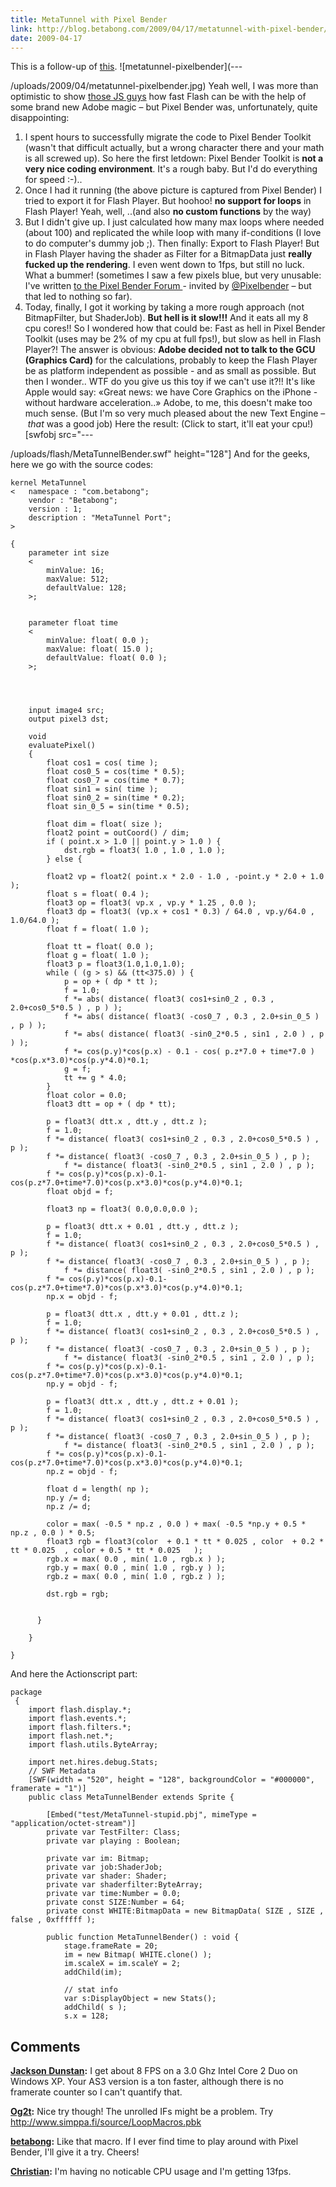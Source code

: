 ```yaml
---
title: MetaTunnel with Pixel Bender
link: http://blog.betabong.com/2009/04/17/metatunnel-with-pixel-bender/
date: 2009-04-17
---
```



This is a follow-up of [this](/2009/04/13/metatunnel-1k-demo-as-vs-js/). ![metatunnel-pixelbender](---

/uploads/2009/04/metatunnel-pixelbender.jpg) Yeah well, I was more than optimistic to show [those JS guys](http://demoscene.appjet.net/) how fast Flash can be with the help of some brand new Adobe magic – but Pixel Bender was, unfortunately, quite disappointing: 

  1. I spent hours to successfully migrate the code to Pixel Bender Toolkit (wasn't that difficult actually, but a wrong character there and your math is all screwed up). So here the first letdown: Pixel Bender Toolkit is **not a very nice coding environment**. It's a rough baby. But I'd do everything for speed :-)..
  2. Once I had it running (the above picture is captured from Pixel Bender) I tried to export it for Flash Player. But hoohoo! **no support for loops** in Flash Player! Yeah, well, ..(and also **no custom functions** by the way)
  3. But I didn't give up. I just calculated how many max loops where needed (about 100) and replicated the while loop with many if-conditions (I love to do computer's dummy job ;). Then finally: Export to Flash Player! But in Flash Player having the shader as Filter for a BitmapData just **really fucked up the rendering**. I even went down to 1fps, but still no luck. What a bummer! (sometimes I saw a few pixels blue, but very unusable: I've written [to the Pixel Bender Forum ](http://forums.adobe.com/thread/419485)\- invited by [@Pixelbender](http://twitter.com/pixelbender) – but that led to nothing so far).
  4. Today, finally, I got it working by taking a more rough approach (not BitmapFilter, but ShaderJob). **But hell is it slow!!!** And it eats all my 8 cpu cores!! So I wondered how that could be: Fast as hell in Pixel Bender Toolkit (uses may be 2% of my cpu at full fps!), but slow as hell in Flash Player?! The answer is obvious: **Adobe decided not to talk to the GCU (Graphics Card)** for the calculations, probably to keep the Flash Player be as platform independent as possible - and as small as possible. But then I wonder.. WTF do you give us this toy if we can't use it?!! It's like Apple would say: «Great news: we have Core Graphics on the iPhone - without hardware acceleration..» Adobe, to me, this doesn't make too much sense. (But I'm so very much pleased about the new Text Engine – *that* was a good job)
Here the result: (Click to start, it'll eat your cpu!) [swfobj src="---

/uploads/flash/MetaTunnelBender.swf" height="128"] And for the geeks, here we go with the source codes: 
    
    
    
    
    kernel MetaTunnel
    <   namespace : "com.betabong";
        vendor : "Betabong";
        version : 1;
        description : "MetaTunnel Port";
    >
    
    {
        parameter int size
        <
            minValue: 16;
            maxValue: 512;
            defaultValue: 128;
        >;
    
    
        parameter float time
        <
            minValue: float( 0.0 );
            maxValue: float( 15.0 );
            defaultValue: float( 0.0 );
        >;
    
     
    
    
        input image4 src;
        output pixel3 dst;
    
        void
        evaluatePixel()
        {
            float cos1 = cos( time );
            float cos0_5 = cos(time * 0.5);
            float cos0_7 = cos(time * 0.7);
            float sin1 = sin( time );
            float sin0_2 = sin(time * 0.2);
            float sin_0_5 = sin(time * 0.5);
            
            float dim = float( size );
            float2 point = outCoord() / dim;
            if ( point.x > 1.0 || point.y > 1.0 ) {
                dst.rgb = float3( 1.0 , 1.0 , 1.0 );
            } else {
            
            float2 vp = float2( point.x * 2.0 - 1.0 , -point.y * 2.0 + 1.0 );
            float s = float( 0.4 );
            float3 op = float3( vp.x , vp.y * 1.25 , 0.0 );
            float3 dp = float3( (vp.x + cos1 * 0.3) / 64.0 , vp.y/64.0 , 1.0/64.0 );
            float f = float( 1.0 );
    
            float tt = float( 0.0 );
            float g = float( 1.0 );
            float3 p = float3(1.0,1.0,1.0);
            while ( (g > s) && (tt<375.0) ) {
                p = op + ( dp * tt );
                f = 1.0;
                f *= abs( distance( float3( cos1+sin0_2 , 0.3 , 2.0+cos0_5*0.5 ) , p ) );
                f *= abs( distance( float3( -cos0_7 , 0.3 , 2.0+sin_0_5 ) , p ) );
                f *= abs( distance( float3( -sin0_2*0.5 , sin1 , 2.0 ) , p ) );
                f *= cos(p.y)*cos(p.x) - 0.1 - cos( p.z*7.0 + time*7.0 ) *cos(p.x*3.0)*cos(p.y*4.0)*0.1;
                g = f;
                tt += g * 4.0;
            }
            float color = 0.0;
            float3 dtt = op + ( dp * tt);
            
            p = float3( dtt.x , dtt.y , dtt.z );
            f = 1.0;
            f *= distance( float3( cos1+sin0_2 , 0.3 , 2.0+cos0_5*0.5 ) , p );
            f *= distance( float3( -cos0_7 , 0.3 , 2.0+sin_0_5 ) , p );
                f *= distance( float3( -sin0_2*0.5 , sin1 , 2.0 ) , p );
            f *= cos(p.y)*cos(p.x)-0.1-cos(p.z*7.0+time*7.0)*cos(p.x*3.0)*cos(p.y*4.0)*0.1;
            float objd = f;
            
            float3 np = float3( 0.0,0.0,0.0 );
            
            p = float3( dtt.x + 0.01 , dtt.y , dtt.z );
            f = 1.0;
            f *= distance( float3( cos1+sin0_2 , 0.3 , 2.0+cos0_5*0.5 ) , p );
            f *= distance( float3( -cos0_7 , 0.3 , 2.0+sin_0_5 ) , p );
                f *= distance( float3( -sin0_2*0.5 , sin1 , 2.0 ) , p );
            f *= cos(p.y)*cos(p.x)-0.1-cos(p.z*7.0+time*7.0)*cos(p.x*3.0)*cos(p.y*4.0)*0.1;
            np.x = objd - f;
            
            p = float3( dtt.x , dtt.y + 0.01 , dtt.z );
            f = 1.0;
            f *= distance( float3( cos1+sin0_2 , 0.3 , 2.0+cos0_5*0.5 ) , p );
            f *= distance( float3( -cos0_7 , 0.3 , 2.0+sin_0_5 ) , p );
                f *= distance( float3( -sin0_2*0.5 , sin1 , 2.0 ) , p );
            f *= cos(p.y)*cos(p.x)-0.1-cos(p.z*7.0+time*7.0)*cos(p.x*3.0)*cos(p.y*4.0)*0.1;
            np.y = objd - f;
            
            p = float3( dtt.x , dtt.y , dtt.z + 0.01 );
            f = 1.0;
            f *= distance( float3( cos1+sin0_2 , 0.3 , 2.0+cos0_5*0.5 ) , p );
            f *= distance( float3( -cos0_7 , 0.3 , 2.0+sin_0_5 ) , p );
                f *= distance( float3( -sin0_2*0.5 , sin1 , 2.0 ) , p );
            f *= cos(p.y)*cos(p.x)-0.1-cos(p.z*7.0+time*7.0)*cos(p.x*3.0)*cos(p.y*4.0)*0.1;
            np.z = objd - f;
            
            float d = length( np );
            np.y /= d;
            np.z /= d;
            
            color = max( -0.5 * np.z , 0.0 ) + max( -0.5 *np.y + 0.5 * np.z , 0.0 ) * 0.5;
            float3 rgb = float3(color  + 0.1 * tt * 0.025 , color  + 0.2 * tt * 0.025  , color + 0.5 * tt * 0.025   );
            rgb.x = max( 0.0 , min( 1.0 , rgb.x ) );
            rgb.y = max( 0.0 , min( 1.0 , rgb.y ) );
            rgb.z = max( 0.0 , min( 1.0 , rgb.z ) );
            
            dst.rgb = rgb;
            
           
          }
    
        }
        
    }

And here the Actionscript part: 
    
    
    package
     {
        import flash.display.*;
        import flash.events.*;
        import flash.filters.*;
        import flash.net.*;
        import flash.utils.ByteArray;
        
        import net.hires.debug.Stats;
        // SWF Metadata 
        [SWF(width = "520", height = "128", backgroundColor = "#000000", framerate = "1")]
        public class MetaTunnelBender extends Sprite {
    
            [Embed("test/MetaTunnel-stupid.pbj", mimeType = "application/octet-stream")]
            private var TestFilter: Class;
            private var playing : Boolean;
    
            private var im: Bitmap;
            private var job:ShaderJob;
            private var shader: Shader;
            private var shaderfilter:ByteArray;
            private var time:Number = 0.0;
            private const SIZE:Number = 64;
            private const WHITE:BitmapData = new BitmapData( SIZE , SIZE , false , 0xffffff );
            
            public function MetaTunnelBender() : void {
            	stage.frameRate = 20;
                im = new Bitmap( WHITE.clone() );
                im.scaleX = im.scaleY = 2;
                addChild(im);
                
                // stat info
                var s:DisplayObject = new Stats();
                addChild( s );
                s.x = 128;

## Comments

**[Jackson Dunstan](#71 "2009-10-01 02:25:31"):** I get about 8 FPS on a 3.0 Ghz Intel Core 2 Duo on Windows XP. Your AS3 version is a ton faster, although there is no framerate counter so I can't quantify that.

**[Og2t](#139 "2010-09-21 09:57:10"):** Nice try though! The unrolled IFs might be a problem. Try http://www.simppa.fi/source/LoopMacros.pbk

**[betabong](#140 "2010-09-21 16:39:41"):** Like that macro. If I ever find time to play around with Pixel Bender, I'll give it a try. Cheers!

**[Christian](#744 "2012-03-04 21:33:10"):** I'm having no noticable CPU usage and I'm getting 13fps.

